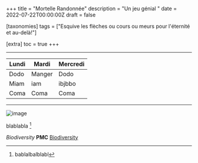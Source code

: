 +++
title = "Mortelle Randonnée"
description = "Un jeu génial "
date = 2022-07-22T00:00:00Z
draft = false

[taxonomies]
tags = ["Esquive les flèches ou cours ou meurs pour l'éternité et au-delà!"]

[extra]
toc = true
+++
* * * * * * * * * * * * * * * *
| Lundi  | Mardi  | Mercredi |
|--------|--------|----------|
| Dodo   | Manger | Dodo     |
| Miam   | iam    | ibjbbo   |
| Coma   | Coma   | Coma     |
* * * * * * * * * * * * * * * *


![image](https://biodiversitypmc.sibils.org/img/logo_banner.7ff68d4d.png)

blablabla [^1]

[^1]: bablalbalblabl

*Biodiversity* **PMC** [Biodiversity](/"https://biodiversitypmc.sibils.org/")